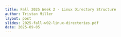 ```yaml
---
title: Fall 2025 Week 2 - Linux Directory Structure
author: Tristan Miller
layout: post
slides: 2025-fall-w02-linux-directories.pdf
date: 2025-09-05
---
```


